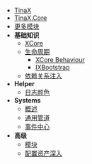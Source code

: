 <!-- markdownlint-disable-next-line -->
- [TinaX](/zh-Hans/#tinax "全局首页")
- [TinaX.Core](/zh-Hans/core/README "TinaX.Core包 首页")
- [更多模块](/zh-Hans/common/modules)
- **基础知识**
    - [XCore](/zh-Hans/core/manual/xcore)
    - [生命周期](/zh-Hans/core/manual/life_cycle)
        - [XCore Behaviour](/zh-Hans/core/manual/xcore_behaviour)
        - [IXBootstrap](/zh-Hans/core/manual/ixbootstrap)
    - [依赖关系注入](/zh-Hans/core/manual/dependency_injection)
- **Helper**
    - [日志颜色](/zh-Hans/core/helper/logColorHelper)
- **Systems**
    - [概述](/zh-Hans/core/systems/README)
    - [通用管道](/zh-Hans/core/systems/pipeline)
    - [事件中心](/zh-Hans/core/systems/event-center)
- **高级**
    - [模块](/zh-Hans/core/advanced/module)
    - [配置资产深入](/zh-Hans/core/advanced/config-asset)